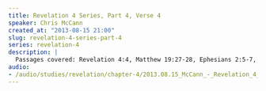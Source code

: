 ```yaml
--- 
title: Revelation 4 Series, Part 4, Verse 4
speaker: Chris McCann
created_at: "2013-08-15 21:00"
slug: revelation-4-series-part-4
series: revelation-4
description: |
  Passages covered: Revelation 4:4, Matthew 19:27-28, Ephesians 2:5-7, Revelation 20:1-6.
audio: 
- /audio/studies/revelation/chapter-4/2013.08.15_McCann_-_Revelation_4_Series_Part_4.yaml
---
```

